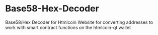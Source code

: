 # Base58-Hex-Decoder
Base58/Hex Decoder for Htmlcoin
Website for converting addresses to work with smart contract functions on the htmlcoin-qt wallet
